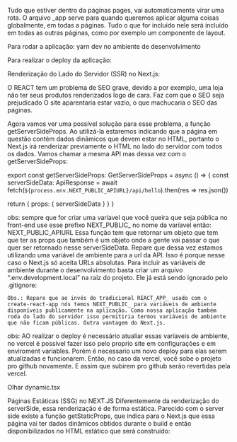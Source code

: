 Tudo que estiver dentro da páginas pages, vai automaticamente virar uma rota.
O arquivo \_app serve para quando queremos aplicar alguma coisas globalmente, em todas a páginas. Tudo o que for incluído nele será incluído em todas as outras
páginas, como por exemplo um componente de layout.

Para rodar a aplicação:
yarn dev no ambiente de desenvolvimento

Para realizar o deploy da aplicação:

Renderização do Lado do Servidor (SSR) no Next.js:

O REACT tem um problema de SEO grave, devido a por exemplo, uma loja não ter seus produtos renderizados logo de cara. Faz com que o SEO seja prejudicado
O site aparentaria estar vazio, o que machucaria o SEO das páginas.

Agora vamos ver uma possível solução para esse problema, a função getServerSideProps. Ao utilizá-la estaremos indicando que a página em questão contém dados dinâmicos que devem estar no HTML, portanto o Next.js irá renderizar previamente o HTML no lado do servidor com todos os dados. Vamos chamar a mesma API mas dessa vez com o getServerSideProps:

export const getServerSideProps: GetServerSideProps = async () => {
const serverSideData: ApiResponse = await fetch(`${process.env.NEXT_PUBLIC_APIURL}/api/hello`).then(res => res.json())

return {
props: {
serverSideData
}
}
}

obs: sempre que for criar uma varíavel que você queira que seja pública no front-end use esse prefixo NEXT_PUBLIC\_ no nome da varíavel então: NEXT_PUBLIC_APIURL
Essa função tem que retornar um objeto que tem que ter as props que também é um objeto onde a gente vai passar o que quer ser retornado nesse serverSideData.
Repare que dessa vez estamos utilizando uma variável de ambiente para a url da API. Isso é porque nesse caso o Next.js só aceita URLs absolutas. Para incluir as variáveis de ambiente durante o desenvolvimento basta criar um arquivo “.env.development.local” na raiz do projeto. Ele já está sendo ignorado pelo .gitignore:

    Obs.: Repare que ao invés do tradicional REACT_APP_ usado com o create-react-app nós temos NEXT_PUBLIC_ para variáveis de ambiente disponíveis publicamente na aplicação. Como nossa aplicação também roda do lado do servidor isso permitiria termos variáveis de ambiente que não ficam públicas. Outra vantagem do Next.js.

obs: AO realizar o deploy é necessário atualiar essas varíaveis de ambiente, no vercel é possível fazer isso pelo proprio site em configurações e em enviroment variables. Porém é necessario um novo deploy para elas serem atualizadas e funcionarem. Então, no caso da vercel, você sobe o projeto pro github novamente. E assim que subirem pro github serão revertidas pela vercel.

Olhar dynamic.tsx

Páginas Estáticas (SSG) no NEXT.JS
Diferentemente da renderização do serverSide, essa renderização é de forma estática.
Parecido com o server side existe a função getStaticProps, que indica para o Next.js que essa página vai ter dados dinâmicos obtidos durante o build e então disponibilizados no HTML estático que será construído:
